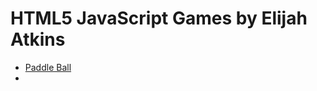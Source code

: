 
<html lang="en">
  <head>
    <meta name="viewport" content="width=device-width, initial-scale=1.0" />
    <meta content="text/html;charset=utf-8" http-equiv="Content-Type" />
    <meta content="utf-8" http-equiv="encoding" />
    <title>HTML 5 JavaScript Games - Elijah Atkins</title>
    <link rel="stylesheet" href="style.css">
    <link href="https://fonts.googleapis.com/css?family=Zilla+Slab&display=swap" rel="stylesheet">
    
  </head>
  <body>
  <h1>HTML5 JavaScript Games by Elijah Atkins</h1>
    <ul>
      <li><a href="paddle-ball.html">Paddle Ball</a></li>
      <li><a href="racing-game.html></a>Racing Game</li>
    </ul>
        <p>projects from  "How to Program Games: Tile Classics in JS for HTML5 Canvas" Udemy course</p>
  </body>
</html>
